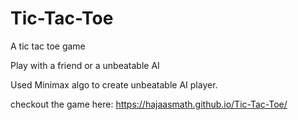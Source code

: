 # Tic-Tac-Toe
A tic tac toe game 

Play with a friend or a unbeatable AI

Used Minimax algo to create unbeatable AI player. 

checkout the game here: https://hajaasmath.github.io/Tic-Tac-Toe/
